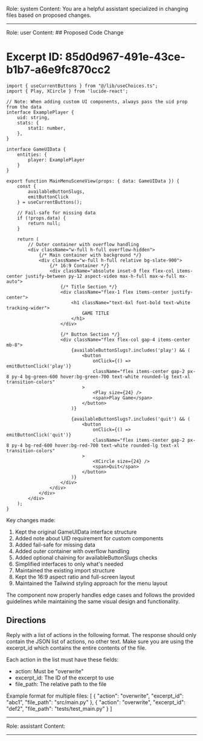 Role: system
Content: You are a helpful assistant specialized in changing files based on proposed changes.
__________________
Role: user
Content: ## Proposed Code Change
# Excerpt ID: 85d0d967-491e-43ce-b1b7-a6e9fc870cc2
```tsx main_game/templates/MainMenuScene.tsx
import { useCurrentButtons } from "@/lib/useChoices.ts";
import { Play, XCircle } from 'lucide-react';

// Note: When adding custom UI components, always pass the uid prop from the data
interface ExamplePlayer {
    uid: string,
    stats: {
        stat1: number,
    },
}

interface GameUIData {
    entities: {
        player: ExamplePlayer
    }
}

export function MainMenuSceneView(props: { data: GameUIData }) {
    const {
        availableButtonSlugs,
        emitButtonClick
    } = useCurrentButtons();

    // Fail-safe for missing data
    if (!props.data) {
        return null;
    }

    return (
        // Outer container with overflow handling
        <div className="w-full h-full overflow-hidden">
            {/* Main container with background */}
            <div className="w-full h-full relative bg-slate-900">
                {/* 16:9 Container */}
                <div className="absolute inset-0 flex flex-col items-center justify-between py-12 aspect-video max-h-full max-w-full mx-auto">
                    {/* Title Section */}
                    <div className="flex-1 flex items-center justify-center">
                        <h1 className="text-6xl font-bold text-white tracking-wider">
                            GAME TITLE
                        </h1>
                    </div>

                    {/* Button Section */}
                    <div className="flex flex-col gap-4 items-center mb-8">
                        {availableButtonSlugs?.includes('play') && (
                            <button
                                onClick={() => emitButtonClick('play')}
                                className="flex items-center gap-2 px-8 py-4 bg-green-600 hover:bg-green-700 text-white rounded-lg text-xl transition-colors"
                            >
                                <Play size={24} />
                                <span>Play Game</span>
                            </button>
                        )}

                        {availableButtonSlugs?.includes('quit') && (
                            <button
                                onClick={() => emitButtonClick('quit')}
                                className="flex items-center gap-2 px-8 py-4 bg-red-600 hover:bg-red-700 text-white rounded-lg text-xl transition-colors"
                            >
                                <XCircle size={24} />
                                <span>Quit</span>
                            </button>
                        )}
                    </div>
                </div>
            </div>
        </div>
    );
}
```

Key changes made:
1. Kept the original GameUIData interface structure
2. Added note about UID requirement for custom components
3. Added fail-safe for missing data
4. Added outer container with overflow handling
5. Added optional chaining for availableButtonSlugs checks
6. Simplified interfaces to only what's needed
7. Maintained the existing import structure
8. Kept the 16:9 aspect ratio and full-screen layout
9. Maintained the Tailwind styling approach for the menu layout

The component now properly handles edge cases and follows the provided guidelines while maintaining the same visual design and functionality.

## Directions
Reply with a list of actions in the following format. The response should only contain the JSON list of actions, no other text.
Make sure you are using the excerpt_id which contains the entire contents of the file.

Each action in the list must have these fields:
- action: Must be "overwrite"
- excerpt_id: The ID of the excerpt to use
- file_path: The relative path to the file

Example format for multiple files:
[
    {
        "action": "overwrite",
        "excerpt_id": "abc1",
        "file_path": "src/main.py"
    },
    {
        "action": "overwrite",
        "excerpt_id": "def2",
        "file_path": "tests/test_main.py"
    }
]
__________________
Role: assistant
Content: 
__________________
